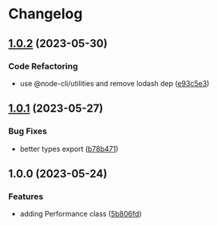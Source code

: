 # Changelog

## [1.0.2](https://github.com/aversini/node-cli/compare/perf-v1.0.1...perf-v1.0.2) (2023-05-30)


### Code Refactoring

* use @node-cli/utilities and remove lodash dep ([e93c5e3](https://github.com/aversini/node-cli/commit/e93c5e3d269d8ee3432c690fdfda982668331254))

## [1.0.1](https://github.com/aversini/node-cli/compare/perf-v1.0.0...perf-v1.0.1) (2023-05-27)


### Bug Fixes

* better types export ([b78b471](https://github.com/aversini/node-cli/commit/b78b471a5206bd3f5e556199946f934d16020ce6))

## 1.0.0 (2023-05-24)


### Features

* adding Performance class ([5b806fd](https://github.com/aversini/node-cli/commit/5b806fd6c1de08c8f17691d6e0e1bd181d464975))
